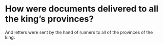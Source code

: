 # How were documents delivered to all the king’s provinces?

And letters were sent by the hand of runners to all of the provinces of the king.
